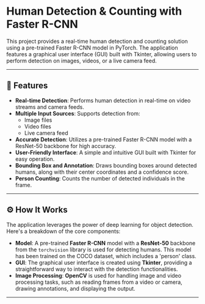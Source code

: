 # Human Detection & Counting with Faster R-CNN

This project provides a real-time human detection and counting solution using a pre-trained Faster R-CNN model in PyTorch. The application features a graphical user interface (GUI) built with Tkinter, allowing users to perform detection on images, videos, or a live camera feed.



---

## 🚀 Features

* **Real-time Detection**: Performs human detection in real-time on video streams and camera feeds.
* **Multiple Input Sources**: Supports detection from:
    * Image files
    * Video files
    * Live camera feed
* **Accurate Detection**: Utilizes a pre-trained Faster R-CNN model with a ResNet-50 backbone for high accuracy.
* **User-Friendly Interface**: A simple and intuitive GUI built with Tkinter for easy operation.
* **Bounding Box and Annotation**: Draws bounding boxes around detected humans, along with their center coordinates and a confidence score.
* **Person Counting**: Counts the number of detected individuals in the frame.

---

## ⚙️ How It Works

The application leverages the power of deep learning for object detection. Here's a breakdown of the core components:

* **Model**: A pre-trained **Faster R-CNN** model with a **ResNet-50** backbone from the `torchvision` library is used for detecting humans. This model has been trained on the COCO dataset, which includes a 'person' class.
* **GUI**: The graphical user interface is created using **Tkinter**, providing a straightforward way to interact with the detection functionalities.
* **Image Processing**: **OpenCV** is used for handling image and video processing tasks, such as reading frames from a video or camera, drawing annotations, and displaying the output.

---
